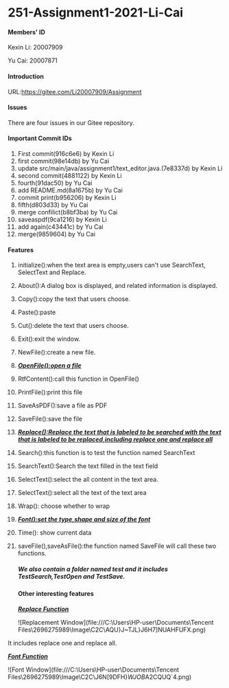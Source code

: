 # 251-Assignment1-2021-Li-Cai

#### Members' ID

Kexin Li: 20007909

Yu Cai: 20007871

#### Introduction

URL:https://gitee.com/Li20007909/Assignment

#### Issues

There are four issues in our Gitee repository.

#### Important Commit IDs

1.  First commit(916c6e6) by Kexin Li
2.  first commit(98e14db) by Yu Cai
3.  update src/main/java/assignment1/text_editor.java.(7e8337d) by Kexin Li
4.  second commit(4881122) by Kexin Li
5.  fourth(91dac50) by Yu Cai
6.  add README.md(8a1675b) by Yu Cai
7.  commit print(b956206) by Kexin Li
8.  fifth(d803d33) by Yu Cai
9.  merge confilict(b8bf3ba) by Yu Cai
10.  saveaspdf(9ca1216) by Kexin Li
11.  add again(c43441c) by Yu Cai
12.  merge(9859604) by Yu Cai

#### Features

1. initialize():when the text area is empty,users can't use SearchText, SelectText and Replace.

2. About():A dialog box is displayed, and related information is displayed.

3. Copy():copy the text that users choose.

4. Paste():paste 

5. Cut():delete the text that users choose.

6. Exit():exit the window.

7. NewFile():create a new file.

8. *<u>**OpenFile():open a file**</u>*

9. RtfContent():call this function in OpenFile()

10. PrintFile():print this file

11. SaveAsPDF():save a file as PDF

12. SaveFile():save the file

13. *<u>**Replace():Replace the text that is labeled to be searched with the text that is labeled to be replaced,including replace one and replace all**</u>*

14. Search():this function is to test the function named SearchText

15. SearchText():Search the text filled in the text field

16. SelectText():select the all content in the text area.

17. SelectText():select all the text of the text area

18. Wrap(): choose whether to wrap

19. <u>***Font():set the type,shape and size of the font***</u>

20. Time(): show current data

21. saveFile(),saveAsFile():the function named SaveFile will call these two functions.

    ##### We also contain a folder named test and it includes TestSearch,TestOpen and TestSave.

    #### Other interesting features

    ***<u>Replace Function</u>***

    ![Replacement Window](file:///C:\Users\HP-user\Documents\Tencent Files\2696275989\Image\C2C\AQU}J~TJL}J6H7]NUAHFUFX.png)

It includes replace one and replace all.

**<u>*Font Function*</u>**

![Font Window](file:///C:\Users\HP-user\Documents\Tencent Files\2696275989\Image\C2C\J6N[9DFH}$WJOB$A2CQUQ`4.png)